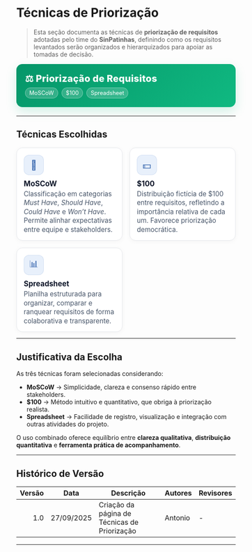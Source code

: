 # Técnicas de Priorização

> Esta seção documenta as técnicas de **priorização de requisitos** adotadas pelo time do **SinPatinhas**, definindo como os requisitos levantados serão organizados e hierarquizados para apoiar as tomadas de decisão.

<div class="plan-hero">
  <div class="plan-hero__title">⚖️ Priorização de Requisitos</div>
  <div class="plan-hero__chips">
    <span class="chip">MoSCoW</span>
    <span class="chip">$100</span>
    <span class="chip">Spreadsheet</span>
  </div>
</div>

---

## Técnicas Escolhidas

<div class="plan-grid">

<a class="card">
  <div class="card__icon">📌</div>
  <div class="card__title">MoSCoW</div>
  <div class="card__desc">Classificação em categorias <em>Must Have</em>, <em>Should Have</em>, <em>Could Have</em> e <em>Won’t Have</em>. Permite alinhar expectativas entre equipe e stakeholders.</div>
</a>

<a class="card">
  <div class="card__icon">💵</div>
  <div class="card__title">$100</div>
  <div class="card__desc">Distribuição fictícia de $100 entre requisitos, refletindo a importância relativa de cada um. Favorece priorização democrática.</div>
</a>

<a class="card">
  <div class="card__icon">📊</div>
  <div class="card__title">Spreadsheet</div>
  <div class="card__desc">Planilha estruturada para organizar, comparar e ranquear requisitos de forma colaborativa e transparente.</div>
</a>

</div>

---

## Justificativa da Escolha

As três técnicas foram selecionadas considerando:
- **MoSCoW** → Simplicidade, clareza e consenso rápido entre stakeholders.  
- **$100** → Método intuitivo e quantitativo, que obriga à priorização realista.  
- **Spreadsheet** → Facilidade de registro, visualização e integração com outras atividades do projeto.  

O uso combinado oferece equilíbrio entre **clareza qualitativa**, **distribuição quantitativa** e **ferramenta prática de acompanhamento**.

---

## Histórico de Versão

| Versão | Data       | Descrição                               | Autores  | Revisores |
|-------:|------------|------------------------------------------|----------|-----------|
| 1.0    | 27/09/2025 | Criação da página de Técnicas de Priorização | Antonio  | -         |

---

<style>
:root{
  --sp-blue: #3766ae;      
  --sp-blue-600:#2f5a9b;
  --sp-blue-100:#e8f0fb;
  --muted: #475569;
  --bg-card: #ffffff;
  --ring: rgba(55,102,174,.25);
}

/* ====== Hero ====== */
.plan-hero{
  background: linear-gradient(135deg, #059669 0%, #10b981 100%);
  border-radius: 14px;
  padding: 1.25rem 1.25rem;
  color: #fff;
  margin: .5rem 0 1.25rem;
  box-shadow: 0 10px 24px rgba(16,185,129,.18);
}
.plan-hero__title{
  font-size: 1.35rem;
  font-weight: 800;
  letter-spacing: .3px;
}
.plan-hero__chips{ margin-top: .5rem; display:flex; gap:.5rem; flex-wrap: wrap; }
.chip{
  font-size: .8rem;
  background: rgba(255,255,255,.18);
  border: 1px solid rgba(255,255,255,.35);
  padding: .25rem .55rem;
  border-radius: 999px;
  backdrop-filter: blur(2px);
}

/* ====== Grid ====== */
.plan-grid{
  display: grid;
  grid-template-columns: repeat(auto-fit, minmax(240px, 1fr));
  gap: 16px;
  align-items: stretch;
}

/* ====== Card ====== */
.card{
  display: block;
  text-decoration: none !important;
  background: var(--bg-card);
  border: 1px solid #e5e7eb;
  border-radius: 14px;
  padding: 16px 16px 14px;
  box-shadow: 0 2px 12px rgba(0,0,0,.04);
  transition: transform .2s ease, box-shadow .2s ease, border-color .2s ease;
  position: relative;
}
.card::before{
  content:"";
  position:absolute; inset:0;
  border-radius: 14px;
  padding:1px;
  background: linear-gradient(135deg, #10b981 0%, #34d399 100%);
  -webkit-mask: linear-gradient(#000 0 0) content-box, linear-gradient(#000 0 0);
  -webkit-mask-composite: xor; mask-composite: exclude;
  opacity:.0; transition: opacity .2s ease;
}
.card:hover{
  transform: translateY(-4px);
  box-shadow: 0 10px 22px rgba(0,0,0,.10);
  border-color: transparent;
}
.card:hover::before{ opacity: .9; }

.card__icon{
  width: 46px; height: 46px;
  border-radius: 12px;
  background: var(--sp-blue-100);
  display:grid; place-items:center;
  font-size: 1.35rem;
  margin-bottom: 10px;
  color: var(--sp-blue);
  box-shadow: inset 0 0 0 1px rgba(55,102,174,.12);
}
.card__title{
  font-weight: 700;
  font-size: 1.05rem;
  margin-bottom: 4px;
  color: #0f172a;
}
.card__desc{
  color: var(--muted);
  font-size: .95rem;
  line-height: 1.35;
}
</style>
